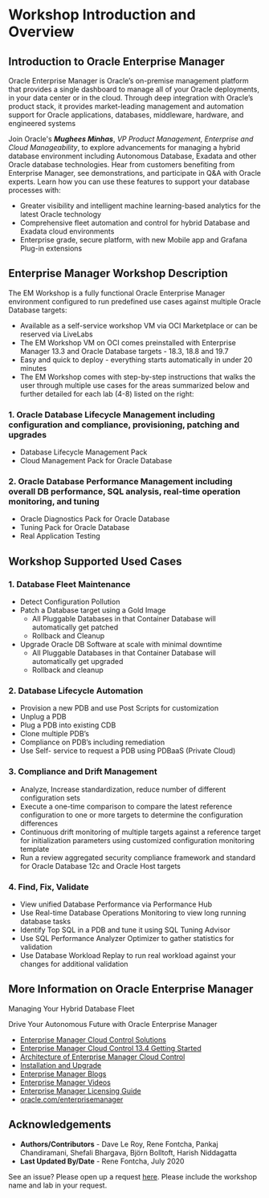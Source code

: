 # Workshop Introduction and Overview #

## Introduction to Oracle Enterprise Manager ##
Oracle Enterprise Manager is Oracle’s on-premise management platform that provides a single dashboard to manage all of your Oracle deployments, in your data center or in the cloud. Through deep integration with Oracle’s product stack, it provides market-leading management and automation support for Oracle applications, databases, middleware, hardware, and engineered systems

Join Oracle's ***Mughees Minhas***, *VP Product Management, Enterprise and Cloud Manageability*, to explore advancements for managing a hybrid database environment including Autonomous Database, Exadata and other Oracle database technologies. Hear from customers benefiting from Enterprise Manager, see demonstrations, and participate in Q&A with Oracle experts. Learn how you can use these features to support your database processes with:
- Greater visibility and intelligent machine learning-based analytics for the latest Oracle technology
- Comprehensive fleet automation and control for hybrid Database and Exadata cloud environments
- Enterprise grade, secure platform, with new Mobile app and Grafana Plug-in extensions

[](youtube:TUaAweMX3S4)

## Enterprise Manager Workshop Description
The EM Workshop is a fully functional Oracle Enterprise Manager environment configured to run predefined use cases against multiple Oracle Database targets:
- Available as a self-service workshop VM via OCI Marketplace or can be reserved via LiveLabs
- The EM Workshop VM on OCI comes preinstalled with Enterprise Manager 13.3 and Oracle Database targets - 18.3, 18.8 and 19.7
- Easy and quick to deploy - everything starts automatically in under 20 minutes
- The EM Workshop comes with step-by-step instructions that walks the user through multiple use cases for the areas summarized below and further detailed for each lab (4-8) listed on the right:

### 1. Oracle Database Lifecycle Management including configuration and compliance, provisioning, patching and upgrades
- Database Lifecycle Management Pack
- Cloud Management Pack for Oracle Database

### 2. Oracle Database Performance Management including overall DB performance, SQL analysis, real-time operation monitoring, and tuning
- Oracle Diagnostics Pack for Oracle Database
- Tuning Pack for Oracle Database
- Real Application Testing

## Workshop Supported Used Cases

### 1. Database Fleet Maintenance
* Detect Configuration Pollution
* Patch a Database target using a Gold Image
    - All Pluggable Databases in that Container Database will automatically get patched
    - Rollback and Cleanup
* Upgrade Oracle DB Software at scale with minimal downtime
    - All Pluggable Databases in that Container Database will automatically get upgraded
    - Rollback and cleanup
### 2. Database Lifecycle Automation
- Provision a new PDB and use Post Scripts for customization
- Unplug a PDB
- Plug a PDB into existing CDB
- Clone multiple PDB’s
- Compliance on PDB’s including remediation  
- Use Self- service to request a PDB using PDBaaS (Private Cloud)

### 3. Compliance and Drift Management
- Analyze, Increase standardization, reduce number of different configuration sets
- Execute a one-time comparison to compare the latest reference configuration to one or more targets to determine the configuration differences
- Continuous drift monitoring of multiple targets against a reference target for initialization parameters using customized configuration monitoring template
- Run a review aggregated security compliance framework and standard for Oracle Database 12c and Oracle Host targets

### 4. Find, Fix, Validate
- View unified Database Performance via Performance Hub
- Use Real-time Database Operations Monitoring to view long running database tasks
- Identify Top SQL in a PDB and tune it using SQL Tuning Advisor
- Use SQL Performance Analyzer Optimizer to gather statistics for validation
- Use Database Workload Replay to run real workload against your changes for additional validation

## More Information on Oracle Enterprise Manager

Managing Your Hybrid Database Fleet
[](youtube:TUaAweMX3S4)

Drive Your Autonomous Future with Oracle Enterprise Manager
[](youtube:7khTglg0_3g)

- [Enterprise Manager Cloud Control Solutions](https://docs.oracle.com/en/enterprise-manager/cloud-control/enterprise-manager-cloud-control/13.4/emcon/enterprise-manager-management-focus-areas.html#GUID-7F3BF18C-97DF-44BC-8BB7-6A864AF1A150)
- [Enterprise Manager Cloud Control 13.4 Getting Started](https://docs.oracle.com/en/enterprise-manager/cloud-control/enterprise-manager-cloud-control/13.4/index.html)
- [Architecture of Enterprise Manager Cloud Control](https://docs.oracle.com/en/enterprise-manager/cloud-control/enterprise-manager-cloud-control/13.4/emcon/enterprise-manager-cloud-control-architecture.html#GUID-1A384373-7CD5-434D-9939-874E940CBF21)
- [Installation and Upgrade](https://docs.oracle.com/en/enterprise-manager/cloud-control/enterprise-manager-cloud-control/13.4/install.html)
- [Enterprise Manager Blogs](https://blogs.oracle.com/oem/)
- [Enterprise Manager Videos](https://docs.oracle.com/en/enterprise-manager/cloud-control/enterprise-manager-cloud-control/13.4/videos.html)
- [Enterprise Manager Licensing Guide](https://docs.oracle.com/cd/E63000_01/OEMLI/introduction.htm#OEMLI108)
- [oracle.com/enterprisemanager](https://www.oracle.com/enterprise-manager/)

## Acknowledgements

- **Authors/Contributors** - Dave Le Roy, Rene Fontcha, Pankaj Chandiramani, Shefali Bhargava, Björn Bolltoft, Harish Niddagatta
- **Last Updated By/Date** - Rene Fontcha, July 2020

See an issue?  Please open up a request [here](https://github.com/oracle/learning-library/issues).   Please include the workshop name and lab in your request.
